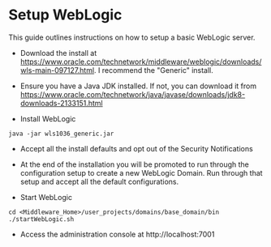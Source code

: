 # Setup WebLogic

This guide outlines instructions on how to setup a basic WebLogic server.

- Download the install at https://www.oracle.com/technetwork/middleware/weblogic/downloads/wls-main-097127.html.  I recommend the "Generic" install.
- Ensure you have a Java JDK installed.  If not, you can download it from https://www.oracle.com/technetwork/java/javase/downloads/jdk8-downloads-2133151.html

- Install WebLogic

```
java -jar wls1036_generic.jar 
```

- Accept all the install defaults and opt out of the Security Notifications
- At the end of the installation you will be promoted to run through the configuration setup to create a new WebLogic Domain.  Run through that setup and accept all the default configurations.

- Start WebLogic

```
cd <Middleware_Home>/user_projects/domains/base_domain/bin
./startWebLogic.sh
```

- Access the administration console at http://localhost:7001
